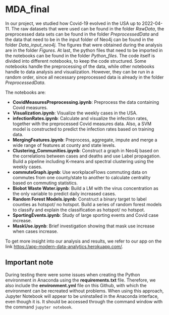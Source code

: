 # MDA_final
In our project, we studied how Covid-19 evolved in the USA up to 2022-04-11. The raw datasets that were used can be found in the folder _RawData_, the preprocessed data sets can be found in the folder _PreprocessedData_ and the data that need to be in the input folder of Neo4j can be found in the folder *Data_input_neo4j*. The figures that were obtained during the analysis are in the folder _Figures_. At last, the python files that need to be imported in the notebooks can be found in the folder _Python_files_. The code itself is divided into different notebooks, to keep the code structured. Some notebooks handle the preprocessing of the data, while other notebooks handle to data analysis and visualization. However, they can be run in a random order, since all necessary preprocessed data is already in the folder _PreprocessedData_.

The notebooks are:
  - **CovidMeasuresPreprocessing.ipynb**: Preprocess the data containing Covid measures.
  - **Visualization.ipynb**: Visualize the weekly cases in the USA.
  - **infectionRates.ipynb**: Calculate and visualize the infection rates, together with the preprocessed Covid measures data. Also, a SVM model is constructed to predict the infection rates based on training data. 
  - **MergingFeatures.ipynb**: Preprocess, aggregate, impute and merge a wide range of features at county and state levels. 
  - **Clustering_Communities.ipynb**: Construct a graph in Neo4j based on the correlations between cases and deaths and use Label propagation. Build a pipeline including K-means and spectral clustering using the weekly cases.
  - **commuteGraph.ipynb**: Use workplaceFlows commuting data on commutes from one county/state to another to calculate centrality based on commuting statistics.
  - **Biobot Waste Water.ipynb**: Build a LM with the virus concentration as the only variable to predict daily increased cases.
  - **Random Forest Models.ipynb**: Construct a binary target to label counties as hotspot/ no hotspot. Build a series of random forest models to classify and explain the classification as hotspot/ no hotspot. 
  - **SportingEvents.ipynb**: Study of large sporting events and Covid case increase.
  - **MaskUse.ipynb**: Brief investigation showing that mask use increase when cases increase.

To get more insight into our analysis and results, we refer to our app on the link https://app-modern-data-analytics.herokuapp.com/.


## Important note
During testing there were some issues when creating the Python environment in Anaconda using the **requirements.txt** file. Therefore, we also include the **environment.yml** file on this Github, with which the environment can be recreated without problems. When using this approach, Jupyter Notebook will appear to be uninstalled in the Anaconda interface, even though it is. It should be accessed through the command window with the command ```jupyter notebook```.
